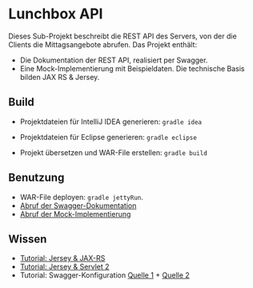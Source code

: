 Lunchbox API
============

Dieses Sub-Projekt beschreibt die REST API des Servers, von der die Clients die Mittagsangebote abrufen. Das Projekt enthält:

* Die Dokumentation der REST API, realisiert per Swagger.
* Eine Mock-Implementierung mit Beispieldaten. Die technische Basis bilden JAX RS & Jersey.



Build
-----

* Projektdateien für IntelliJ IDEA generieren: `gradle idea`
* Projektdateien für Eclipse generieren: `gradle eclipse`

* Projekt übersetzen und WAR-File erstellen: `gradle build`



Benutzung
---------

* WAR-File deployen: `gradle jettyRun`.
* [Abruf der Swagger-Dokumentation](http://localhost:8080/api-docs)
* [Abruf der Mock-Implementierung](http://localhost:8080/api/v1)



Wissen
------

* [Tutorial: Jersey & JAX-RS](http://www.vogella.com/tutorials/REST/article.html#restjersey)
* [Tutorial: Jersey & Servlet 2](https://jersey.java.net/documentation/latest/user-guide.html#deployment.servlet.2)
* Tutorial: Swagger-Konfiguration [Quelle 1](http://aredko.blogspot.de/2013/09/swagger-make-developers-to-love-working.html) + [Quelle 2](https://github.com/swagger-api/swagger-core/wiki/Swagger-Core-Jersey-2.X-Project-Setup)
